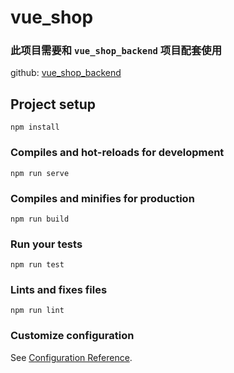 # vue_shop

### 此项目需要和 `vue_shop_backend` 项目配套使用  
github: [vue_shop_backend](https://github.com/gaoshengyun/vue_shop_backend)

## Project setup
```
npm install
```

### Compiles and hot-reloads for development
```
npm run serve
```

### Compiles and minifies for production
```
npm run build
```

### Run your tests
```
npm run test
```

### Lints and fixes files
```
npm run lint
```

### Customize configuration
See [Configuration Reference](https://cli.vuejs.org/config/).
